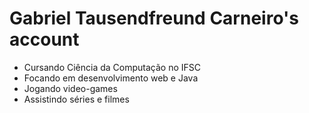 # Gabriel Tausendfreund Carneiro's account

- Cursando Ciência da Computação no IFSC
- Focando em desenvolvimento web e Java
- Jogando video-games
- Assistindo séries e filmes
